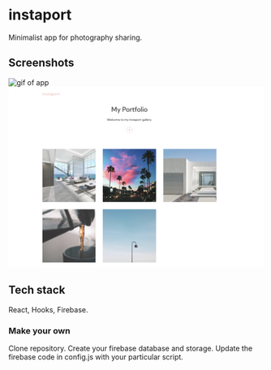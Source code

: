# instaport
Minimalist app for photography sharing.

## Screenshots
![gif of app](./media/instaport-pv.gif)
![screenshot of app](./media/ss-1.png)

## Tech stack
React, Hooks, Firebase.


### Make your own
Clone repository.
Create your firebase database and storage.
Update the firebase code in config.js with your particular script.
